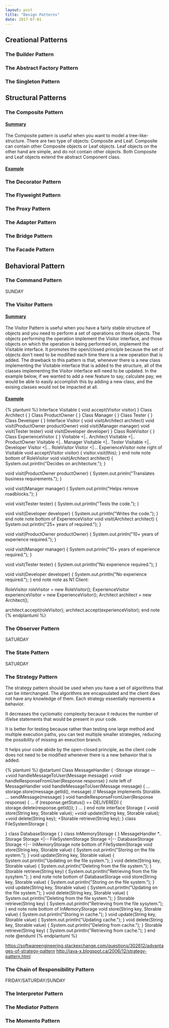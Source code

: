 ```yaml
---
layout: post
title: "Design Patterns"
date: 2017-07-01
---
```


## Creational Patterns 

### The Builder Pattern 

### The Abstract Factory Pattern 

### The Singleton Pattern 

## Structural Patterns 

### The Composite Pattern 

#### <u>Summary</u>

The Composite pattern is useful when you want to model a tree-like-structure. There are two type of objects: Composite and Leaf. Composite can contain other Composite objects or Leaf objects. Leaf objects on the other hand are simple, and do not contain other objects. Both Composite and Leaf objects extend the abstract Component class.

#### <u>Example</u>

### The Decorator Pattern 

### The Flyweight Pattern 

### The Proxy Pattern 

### The Adapter Pattern 

### The Bridge Pattern 

### The Facade Pattern 

## Behavioral Pattern 

### The Command Pattern 

SUNDAY

### The Visitor Pattern 

#### <u>Summary</u>

The Visitor Pattern is useful when you have a fairly stable structure of objects and you need to perform a set of operations on those objects. The objects performing the operation implement the Visitor interface, and those objects on which the operation is being performed on, implement the Visitable interface. It promotes the open/closed principle because the set of objects don't need to be modified each time there is a new operation that is added. The drawback to this pattern is that, whenever there is a new class implementing the Visitable interface that is added to the structure, all of the classes implementing the Visitor interface will need to be updated. In the example below, if we wanted to add a new feature to say, calculate pay, we would be able to easily accomplish this by adding a new class, and the exising classes would not be impacted at all.

#### <u>Example</u>

<div class="plantUml">
{% plantuml %}
Interface Visitable {
  void accept(Visitor visitor)
}
Class Architect {
}
Class ProductOwner {
}
Class Manager {
}
Class Tester {
}
Class Developer {
}
Interface Visitor {
  void visit(Architect architect)
  void visit(ProductOwner productOwner)
  void visit(Manager manager)
  void visit(Tester tester)
  void visit(Developer developer)
}
Class RoleVisitor {
}
Class ExperienceVisitor {
}
Visitable <|.. Architect
Visitable <|.. ProductOwner
Visitable <|.. Manager
Visitable <|.. Tester
Visitable <|.. Developer
Visitor <|... RoleVisitor
Visitor <|... ExperienceVisitor
note right of Visitable
void accept(Visitor visitor) {
    visitor.visit(this);
}
end note
note bottom of RoleVisitor
void visit(Architect architect) {
    System.out.println("Decides on architecture.");
}

void visit(ProductOwner productOwner) {
    System.out.prinln("Translates business requirements.");
}

void visit(Manager manager) {
    System.out.prinln("Helps remove roadblocks.");
}

void visit(Tester tester) {
    System.out.println("Tests the code.");
}

void visit(Developer developer) {
    System.out.println("Writes the code.");
}
end note
note bottom of ExperienceVisitor
void visit(Architect architect) {
    System.out.println("25+ years of required.");
}

void visit(ProductOwner productOwner) {
    System.out.prinln("10+ years of experience required.");
}

void visit(Manager manager) {
    System.out.prinln("10+ years of experience required.");
}

void visit(Tester tester) {
    System.out.println("No experience required.");
}

void visit(Developer developer) {
    System.out.println("No experience required.");
}
end note
note as N1
Client:

RoleVisitor roleVisitor = new RoleVisitor();
ExperienceVisitor experienceVisitor = new ExperienceVisitor();
Architect architect = new Architect();

architect.accept(roleVisitor);
architect.accept(experienceVisitor);
end note
{% endplantuml %}
</div>

### The Observer Pattern 

SATURDAY

### The State Pattern 

SATURDAY

### The Strategy Pattern 

The strategy pattern should be used when you have a set of algorithms that can be interchanged. The algorithms are encapsulated and the client does not have any knowledge of them. Each strategy essentially represents a behavior.

It decreases the cyclomatic complexity because it reduces the number of if/else statements that would be present in your code.

It is better for testing because rather than testing one large method and multiple execution paths, you can test multiple smaller strategies, reducing the possibility of missing an exeuction branch.

It helps your code abide by the open-closed principle, as the client code does not need to be modified whenever there is a new behavior that is added.

<div class="plantUml">
{% plantuml %}
@startuml
Class MessageHandler {
-Storage storage
--
+void handleMessageToUser(Message message)
+void handleResponseFromUser(Response response)
}
note left of MessageHandler
void handleMessageToUser(Message message) {
  ...
  storage.store(message.getId(), message) // Message implements Storable.
  ...
  sendMessage(message)
}
void handleResponseFromUser(Response response) {
  ...
  if (response.getStatus() == DELIVERED) {
    storage.delete(response.getId());
  }
  ...
}
end note
interface Storage {
+void store(String key, Storable value);
+void update(String key, Storable value);
+void delete(String key);
+Storable retrieve(String key);
}
class FileSystemStorage {

}
class DatabaseStorage {
}
class InMemoryStorage {
}
MessageHandler *.. Storage
Storage <|-- FileSystemStorage
Storage <|-- DatabaseStorage
Storage <|-- InMemoryStorage
note bottom of FileSystemStorage
void store(String key, Storable value) {
  System.out.println("Storing on the file system.");
}
void update(String key, Storable value) {
  System.out.println("Updating on the file system.");
}
void delete(String key, Storable value) {
  System.out.println("Deleting from the file system.");
}
Storable retrieve(String key) {
  System.out.println("Retrieving from the file sysytem.");
}
end note
note bottom of DatabaseStorage
void store(String key, Storable value) {
  System.out.println("Storing on the file system.");
}
void update(String key, Storable value) {
  System.out.println("Updating on the file system.");
}
void delete(String key, Storable value) {
  System.out.println("Deleting from the file system.");
}
Storable retrieve(String key) {
  System.out.println("Retrieving from the file sysytem.");
}
end note
note bottom of InMemoryStorage
void store(String key, Storable value) {
  System.out.println("Storing in cache.");
}
void update(String key, Storable value) {
  System.out.println("Updating cache.");
}
void delete(String key, Storable value) {
  System.out.println("Deleting from cache.");
}
Storable retrieve(String key) {
  System.out.println("Retrieving from cache.");
}
end note
@enduml
{% endplantuml %}
</div>

https://softwareengineering.stackexchange.com/questions/302612/advantages-of-strategy-pattern
http://java-x.blogspot.ca/2006/12/strategy-pattern.html

### The Chain of Responsibility Pattern 

FRIDAY/SATURDAY/SUNDAY

### The Interpretor Pattern 

### The Mediator Pattern 

### The Momento Pattern 

